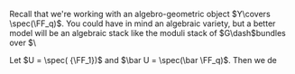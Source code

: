 Recall that we're working with an algebro-geometric object $Y\covers \spec(\FF_q)$. You could have in mind an algebraic variety, but a better model will be an algebraic stack like the moduli stack of $G\dash$bundles over $\

Let $U = \spec( {\FF_1})$ and $\bar U = \spec(\bar \FF_q)$. Then we de